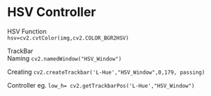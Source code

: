 # HSV Controller
HSV Function<br>
```hsv=cv2.cvtColor(img,cv2.COLOR_BGR2HSV)```

TrackBar <br>
Naming
```cv2.namedWindow("HSV_Window")```<br>

Creating
```cv2.createTrackbar('L-Hue',"HSV_Window",0,179, passing)```

Controller eg.
```low_h= cv2.getTrackbarPos('L-Hue',"HSV_Window")``` 
